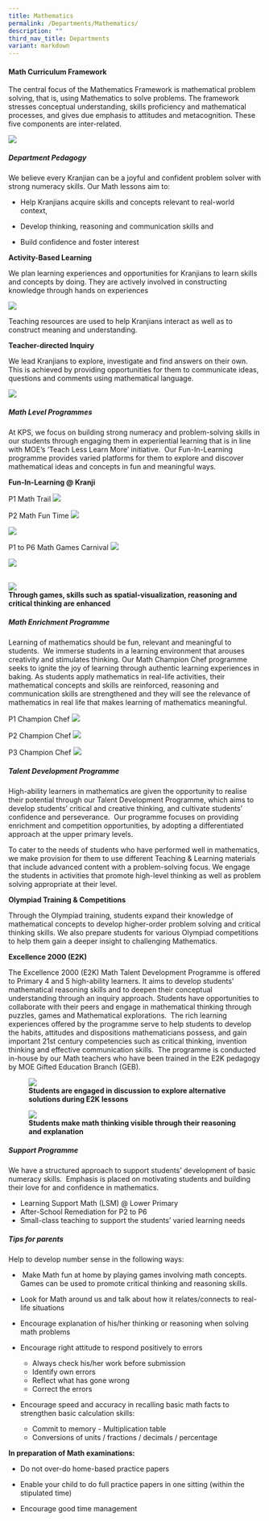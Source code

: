 ```yaml
---
title: Mathematics
permalink: /Departments/Mathematics/
description: ""
third_nav_title: Departments
variant: markdown
---
```

#### **Math Curriculum Framework**

  
The central focus of the Mathematics Framework is mathematical problem solving, that is, using Mathematics to solve problems. The framework stresses conceptual understanding, skills proficiency and mathematical processes, and gives due emphasis to attitudes and metacognition. These five components are inter-related.&nbsp;

![](/images/Our%20Curriculum/Departments/Mathematics/M1.png)

##### **Department Pedagogy**

We believe every Kranjian can be a joyful and confident problem solver with strong numeracy skills. Our Math lessons aim to:


- Help Kranjians acquire skills and concepts relevant to real-world context,

- Develop thinking, reasoning and communication skills and&nbsp;

- Build confidence and foster interest&nbsp;
  
**Activity-Based Learning**

We plan learning experiences and opportunities for Kranjians to learn skills and concepts by doing. They are actively involved in constructing knowledge through hands on experiences&nbsp;

![](/images/Our%20Curriculum/Departments/Mathematics/Math_activity__based_learning_2024.png)


  

Teaching resources are used to help Kranjians interact as well as to construct meaning and understanding.

**Teacher-directed Inquiry**

We lead Kranjians to explore, investigate and find answers on their own. This is achieved by providing opportunities for them to communicate ideas, questions and comments using mathematical language.&nbsp;

![](/images/Our%20Curriculum/Departments/Mathematics/Math_teacher_directed_inquiry_2024.png)


  

##### **Math Level Programmes**

  

At KPS, we focus on building strong numeracy and problem-solving skills in our students through engaging them in experiential learning that is in line with MOE’s ‘Teach Less Learn More’ initiative.&nbsp; Our Fun-In-Learning programme provides varied platforms for them to explore and discover mathematical ideas and concepts in fun and meaningful ways.  

  

**Fun-In-Learning @ Kranji**<br>

P1 Math Trail
![](/images/Our%20Curriculum/Departments/Mathematics/P1_Math_Trail_2024.png)

P2 Math Fun Time
![](/images/Our%20Curriculum/Departments/Mathematics/P2_Math_Fun_Time_2024.png)


![](/images/Our%20Curriculum/Departments/Mathematics/p4_projectwork.png)

P1  to P6 Math Games Carnival
![](/images/Our%20Curriculum/Departments/Mathematics/P1_to_P6_Math_Carnival.png)


![](/images/Our%20Curriculum/Departments/Mathematics/P1_to_P6_Math_Carnival_3.png)


<br>
	<img src="/images/Our%20Curriculum/Departments/Mathematics/P1_to_P6_Math_Carnival_2.png">
<figcaption> <strong>Through games, skills such as spatial-visualization, reasoning and critical thinking are enhanced </strong> </figcaption>


##### **Math Enrichment Programme**

Learning of mathematics should be fun, relevant and meaningful to students.&nbsp; We immerse students in a learning environment that arouses creativity and stimulates thinking. Our Math Champion Chef programme seeks to ignite the joy of learning through authentic learning experiences in baking. As students apply mathematics in real-life activities, their mathematical concepts and skills are reinforced, reasoning and communication skills are strengthened and they will see the relevance of mathematics in real life that makes learning of mathematics meaningful.

P1 Champion Chef
![](/images/Our%20Curriculum/Departments/Mathematics/Math_P1_Chef_2024.png)

P2 Champion Chef
![](/images/Our%20Curriculum/Departments/Mathematics/Math_P2_Chef_2024.png)

P3 Champion Chef
![](/images/Our%20Curriculum/Departments/Mathematics/Math_P3_Chef_2024.png)



##### **Talent Development Programme**

High-ability learners in mathematics are given the opportunity to realise their potential through our Talent Development Programme, which aims to develop&nbsp;students’ critical and creative thinking, and cultivate students’ confidence and perseverance.&nbsp; Our programme focuses on providing enrichment and competition opportunities, by adopting a differentiated approach at the upper primary levels.

  

To cater to the needs of students who have performed well in mathematics, we make provision for them to use different Teaching &amp; Learning materials that include advanced content with a problem-solving focus. We&nbsp;engage the students in activities that promote high-level thinking as well as problem solving appropriate at their level.

  

**Olympiad Training &amp; Competitions**

Through the Olympiad training, students expand their knowledge of mathematical concepts to develop higher-order problem solving and critical thinking skills. We also prepare students for various Olympiad competitions to help them gain a deeper insight to challenging Mathematics.&nbsp;&nbsp;

**Excellence 2000 (E2K)**

The Excellence 2000 (E2K) Math Talent Development Programme is offered to Primary 4 and 5 high-ability learners. It aims to develop students’ mathematical reasoning skills and to deepen their conceptual understanding through an inquiry approach.&nbsp;Students have opportunities to collaborate with their peers and engage in mathematical thinking through puzzles, games and Mathematical explorations.&nbsp;&nbsp;The rich learning experiences offered by the programme serve to help students to develop the habits, attitudes and dispositions mathematicians possess, and gain important 21st century competencies such as critical thinking, invention thinking and effective communication skills.&nbsp; The programme is conducted in-house by our Math teachers who have been trained in the E2K pedagogy by MOE Gifted Education Branch (GEB).


<figure>

<img src="/images/Our%20Curriculum/Departments/Mathematics/M10.png">

<figcaption> <strong> Students are engaged in discussion to explore alternative solutions during E2K lessons </strong> </figcaption>

</figure>

<figure>

<img src="/images/Our%20Curriculum/Departments/Mathematics/M11.png">

<figcaption> <strong> Students make math thinking visible through their reasoning and explanation </strong> </figcaption>

</figure>


##### **Support Programme**

  

We have a structured approach to support students’ development of basic numeracy skills.&nbsp; Emphasis is placed on motivating students and building their love for and confidence in mathematics.

* Learning Support Math (LSM) @ Lower Primary
* After-School Remediation for P2 to P6
* Small-class teaching to support the students’ varied learning needs&nbsp;

##### **Tips for parents**

Help to develop number sense in the following ways:

* &nbsp;Make Math fun at home by playing games involving math concepts. Games can be used to promote critical thinking&nbsp;and reasoning skills.

* Look for Math around us and talk about how it relates/connects to real-life situations

* Encourage explanation of his/her thinking or reasoning when solving math problems

* Encourage right attitude to respond positively to errors

	- Always check his/her work before submission
	- Identify own errors
	- Reflect what has gone wrong
	- Correct the errors
* Encourage speed and accuracy in recalling basic math facts to strengthen basic calculation skills:
	- Commit to memory - Multiplication table
	- Conversions of units / fractions / decimals / percentage

**In preparation of Math examinations:**

* Do not over-do home-based practice papers

* Enable your child to do full practice papers in one sitting (within the stipulated time)

* Encourage good time management